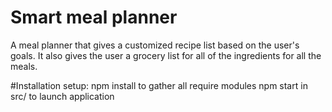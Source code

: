 # Smart meal planner

A meal planner that gives a customized recipe list based on the user's goals. It also gives the user a grocery list for all of the ingredients for all the meals.

#Installation setup:
npm install to gather all require modules 
npm start in src/ to launch application 
